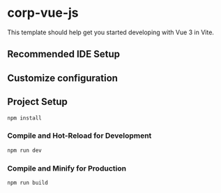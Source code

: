 # corp-vue-js

This template should help get you started developing with Vue 3 in Vite.

## Recommended IDE Setup


## Customize configuration


## Project Setup

```sh
npm install
```

### Compile and Hot-Reload for Development

```sh
npm run dev
```

### Compile and Minify for Production

```sh
npm run build
```


